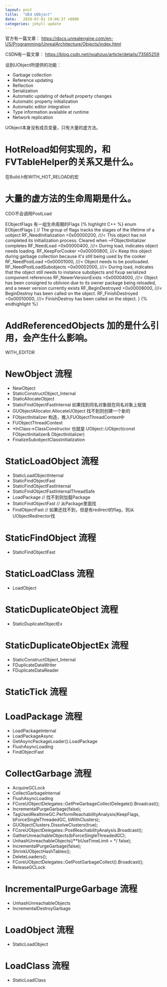 ```yaml
---
layout: post
title:  "UE4 UObject"
date:   2020-07-01 19:08:37 +0800
categories: jekyll update
---
```

官方有一篇文章：
https://docs.unrealengine.com/en-US/Programming/UnrealArchitecture/Objects/index.html

CSDN有一篇文章：
https://blog.csdn.net/noahzuo/article/details/73565259

谈到UObject所提供的功能：
* Garbage collection
* Reference updating
* Reflection
* Serialization
* Automatic updating of default property changes
* Automatic property initialization
* Automatic editor integration
* Type information available at runtime
* Network replication

UObject本身没有成员变量，只有大量的虚方法。

# HotReload如何实现的，和FVTableHelper的关系又是什么。

在Build.h有WITH_HOT_RELOAD的宏

   
# 大量的虚方法的生命周期是什么。

CDO不会调用PostLoad

EObjectFlags 有一组生命周期的Flags
{% highlight C++ %}
enum EObjectFlags
{
  // The group of flags tracks the stages of the lifetime of a uobject
	RF_NeedInitialization	  	=0x00000200,	///< This object has not completed its initialization process. Cleared when ~FObjectInitializer completes
	RF_NeedLoad					      =0x00000400,	///< During load, indicates object needs loading.
	RF_KeepForCooker			    =0x00000800,	///< Keep this object during garbage collection because it's still being used by the cooker
	RF_NeedPostLoad				    =0x00001000,	///< Object needs to be postloaded.
	RF_NeedPostLoadSubobjects	=0x00002000,	///< During load, indicates that the object still needs to instance subobjects and fixup serialized component references
	RF_NewerVersionExists		  =0x00004000,	///< Object has been consigned to oblivion due to its owner package being reloaded, and a newer version currently exists
	RF_BeginDestroyed			    =0x00008000,	///< BeginDestroy has been called on the object.
	RF_FinishDestroyed			  =0x00010000,	///< FinishDestroy has been called on the object.
}
{% endhighlight %}

# AddReferencedObjects 加的是什么引用，会产生什么影响。

WITH_EDITOR

# NewObject 流程

* NewObject
* StaticConstructObject_Internal
* StaticAllocateObject
* StaticFindObjectFastInternal 如果找到同名对象就在同名对象上赋值
* GUObjectAllocator.AllocateUObject 找不到则创建一个新的
* FObjectInitializer 构造，推入FUObjectThreadContext中
* FUObjectThreadContext 
* *InClass->ClassConstructor 也就是 UObject::UObject(const FObjectInitializer& ObjectInitializer)
* FinalizeSubobjectClassInitialization

# StaticLoadObject 流程

* StaticLoadObjectInternal
* StaticFindObjectFast
* StaticFindObjectFastInternal
* StaticFindObjectFastInternalThreadSafe
* LoadPackage // 找不到则加载Package
* StaticFindObjectFast // 从Package里面找
* FindObjectFast<UObjectRedirector> // 如果还找不到，但是有redirect的flag，则从UObjectRedirector找

# StaticFindObject 流程

* StaticFindObjectFast

# StaticLoadClass 流程

* LoadObject<UClass>

# StaticDuplicateObject 流程

* StaticDuplicateObjectEx

# StaticDuplicateObjectEx 流程

* StaticConstructObject_Internal
* FDuplicateDataWriter
* FDuplicateDataReader

# StaticTick 流程



# LoadPackage 流程

* LoadPackageInternal
* LoadPackageAsync
* GetAsyncPackageLoader().LoadPackage
* FlushAsyncLoading
* FindObjectFast

# CollectGarbage 流程

* AcquireGCLock
* CollectGarbageInternal
* FlushAsyncLoading
* FCoreUObjectDelegates::GetPreGarbageCollectDelegate().Broadcast();
* IncrementalPurgeGarbage(false);
* TagUsedRealtimeGC.PerformReachabilityAnalysis(KeepFlags, bForceSingleThreadedGC, bWithClusters);
* GUObjectClusters.DissolveClusters(true);
* FCoreUObjectDelegates::PostReachabilityAnalysis.Broadcast();
* GatherUnreachableObjects(bForceSingleThreadedGC);
* UnhashUnreachableObjects(/**bUseTimeLimit = */ false);
* IncrementalPurgeGarbage(false);
* ShrinkUObjectHashTables();
* DeleteLoaders();
* FCoreUObjectDelegates::GetPostGarbageCollect().Broadcast();
* ReleaseGCLock

# IncrementalPurgeGarbage 流程
* UnhashUnreachableObjects
* IncrementalDestroyGarbage

# LoadObject 流程

* StaticLoadObject

# LoadClass 流程

* StaticLoadClass

